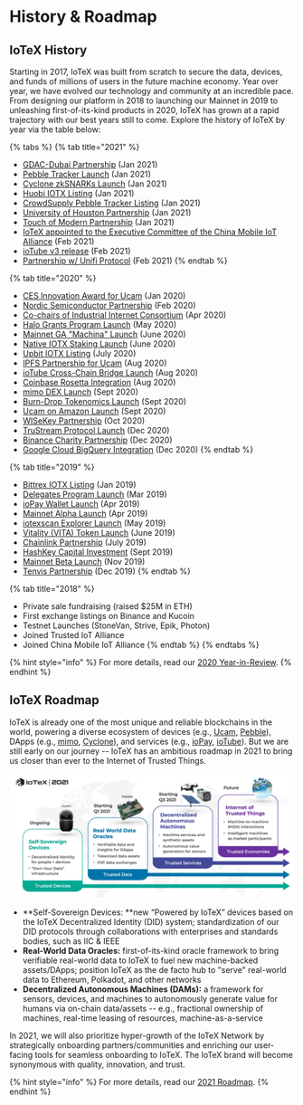 # History & Roadmap

## IoTeX History

Starting in 2017, IoTeX was built from scratch to secure the data, devices, and funds of millions of users in the future machine economy. Year over year, we have evolved our technology and community at an incredible pace. From designing our platform in 2018 to launching our Mainnet in 2019 to unleashing first-of-its-kind products in 2020, IoTeX has grown at a rapid trajectory with our best years still to come. Explore the history of IoTeX by year via the table below:

{% tabs %}
{% tab title="2021" %}
* [GDAC-Dubai Partnership](https://iotex.medium.com/iotex-partners-with-global-digital-asset-corporation-gdac-for-dubai-foresight-initiative-6f1504db41e3) (Jan 2021)
* [Pebble Tracker Launch](https://iotex.io/pebble) (Jan 2021)
* [Cyclone zkSNARKs Launch](https://cyclone.xyz) (Jan 2021)
* [Huobi IOTX Listing](https://huobiglobal.zendesk.com/hc/en-us/articles/900005241503-Huobi-Global-Will-Launch-IOTX-Win-27-Million-IOTX-By-Joining-Activities) (Jan 2021)&#x20;
* [CrowdSupply Pebble Tracker Listing](https://www.crowdsupply.com/iotex/pebble-tracker) (Jan 2021)
* [University of Houston Partnership](https://twitter.com/iotex\_io/status/1349054854337945601) (Jan 2021)
* [Touch of Modern Partnership](https://twitter.com/iotex\_io/status/1355598119916896257?s=20) (Jan 2021)
* [IoTeX appointed to the Executive Committee of the China Mobile IoT Alliance](https://iotex.medium.com/iotex-joins-executive-committee-of-china-mobile-iot-alliance-unveils-new-enterprise-iot-solutions-b6a8b6183afd) (Feb 2021)
* [ioTube v3 release](https://community.iotex.io/t/iotube-v3-faster-cheaper-and-unified/2001) (Feb 2021)
* [Partnership w/ Unifi Protocol](https://unifiprotocol.medium.com/99432495ec7a) (Feb 2021)
{% endtab %}

{% tab title="2020" %}
* [CES Innovation Award for Ucam](https://www.ces.tech/Innovation-Awards/Honorees/2020/Honorees/U/Ucam-by-IoTeX-Fully-Private-Home-IP-Camera.aspx) (Jan 2020)
* [Nordic Semiconductor Partnership](https://www.nordicsemi.com/News/2020/02/IoTeXs-Cellular-IoT-based-tracker-delivers-environmental-and-condition-data-for-assets-in-transit) (Feb 2020)
* [Co-chairs of Industrial Internet Consortium](https://medium.com/iotex/iotex-amazon-and-huawei-selected-as-co-chairs-of-the-iic-blockchain-task-group-9032b7b7443f#:\~:text=IoTeX%20has%20been%20selected%20as,%2C%20and%20Mike%20McBride%2C%20Sr.) (Apr 2020)
* [Halo Grants Program Launch](https://medium.com/iotex/iotex-halo-grants-program-fueling-the-internet-of-trusted-things-c779182e31e2) (May 2020)
* [Mainnet GA "Machina" Launch](https://medium.com/@iotex/iotex-mainnet-ga-faqs-1ac44f486e52) (June 2020)
* [Native IOTX Staking Launch](https://iotex.medium.com/native-staking-on-iotex-mainnet-ga-machina-is-live-5ab572a22d57) (June 2020)
* [Upbit IOTX Listing](https://twitter.com/iotex\_io/status/1278931689675223040?lang=en) (July 2020)
* [IPFS Partnership for Ucam](https://cryptonews.com/news/filecoin-iotex-ipfs-bringing-decentralized-updates-for-surve-7417.htm) (Aug 2020)
* [ioTube Cross-Chain Bridge Launch](https://iotex.medium.com/iotube-cross-chain-bridge-to-connect-iotex-with-the-blockchain-universe-b0f5b08c1943) (Aug 2020)
* [Coinbase Rosetta Integration](https://iotex.medium.com/iotex-joins-coinbases-rosetta-to-simplify-blockchain-exchange-integrations-ec7d74d17884) (Aug 2020)
* [mimo DEX Launch](https://community.iotex.io/t/introducing-mimo-faster-lower-cost-cross-chain-dex/1496) (Sept 2020)
* [Burn-Drop Tokenomics Launch](http://burndrop.iotex.io) (Sept 2020)
* [Ucam on Amazon Launch](https://www.amazon.com/Pet-Camera-Detection-Blockchain-Authorization/dp/B08FDM5RZ5/ref=cm\_cr\_arp\_d\_product\_top?ie=UTF8) (Sept 2020)
* [WISeKey Partnership](https://www.wisekey.com/press/wisekey-selected-by-iotex-to-ensure-integrity-in-manufacturing-by-using-secure-semiconductors-with-blockchain/) (Oct 2020)
* [TruStream Protocol Launch](https://iotex.medium.com/introducing-trustream-a-protocol-for-verifiable-real-time-iot-data-6353db7bc113) (Dec 2020)
* [Binance Charity Partnership](https://www.binance.com/en/blog/421499824684901333/Binance-Charity-IoTeX-Partner-to-Donate-Staking-Rewards) (Dec 2020)
* [Google Cloud BigQuery Integration](https://medium.com/iotex/iotex-completes-integration-with-google-bigquery-51bf3b8182f2) (Dec 2020)
{% endtab %}

{% tab title="2019" %}
* [Bittrex IOTX Listing](https://twitter.com/bittrexglobal/status/1085948431049342978) (Jan 2019)
* [Delegates Program Launch](https://member.iotex.io) (Mar 2019)
* [ioPay Wallet Launch](https://iopay.iotex.io) (Apr 2019)
* [Mainnet Alpha Launch](https://iotex.medium.com/everything-you-need-to-know-about-iotex-mainnet-alpha-b8d790e0bd55) (Apr 2019)
* [iotexscan Explorer Launch](https://iotexscan.io) (May 2019)
* [Vitality (VITA) Token Launch](https://medium.com/@iotex/vitality-vita-token-launch-faqs-9304d6ed8193) (June 2019)
* [Chainlink Partnership](https://medium.com/iotex/iotex-chainlink-delivering-real-world-data-to-the-blockchain-17abb11981a7) (July 2019)
* [HashKey Capital Investment](https://medium.com/iotex/iotex-receives-new-strategic-investment-from-hashkey-capital-6ce0acba476a) (Sept 2019)
* [Mainnet Beta Launch](https://medium.com/iotex/everything-you-need-to-know-about-iotex-mainnet-beta-b907a90d4fef) (Nov 2019)
* [Tenvis Partnership](https://iotex.medium.com/iotex-partners-with-hardware-giant-tenvis-for-fully-private-ip-cameras-9dbfbd923128) (Dec 2019)
{% endtab %}

{% tab title="2018" %}
* Private sale fundraising (raised $25M in ETH)
* First exchange listings on Binance and Kucoin
* Testnet Launches (StoneVan, Strive, Epik, Photon)
* Joined Trusted IoT Alliance
* Joined China Mobile IoT Alliance
{% endtab %}
{% endtabs %}

{% hint style="info" %}
For more details, read our [2020 Year-in-Review](https://medium.com/iotex/iotex-2020-year-in-review-9e1e29b78ff6).
{% endhint %}

## IoTeX Roadmap

IoTeX is already one of the most unique and reliable blockchains in the world, powering a diverse ecosystem of devices (e.g., [Ucam](http://ucam.iotex.io), [Pebble](https://iotex.io/pebble)), DApps (e.g., [mimo](http://mimo.finance), [Cyclone](http://cyclone.xyz)), and services (e.g., [ioPay](http://iopay.iotex.io), [ioTube](http://tube.iotex.io)). But we are still early on our journey -- IoTeX has an ambitious roadmap in 2021 to bring us closer than ever to the Internet of Trusted Things.

![](<.gitbook/assets/image (54).png>)

* **Self-Sovereign Devices: **new “Powered by IoTeX” devices based on the IoTeX Decentralized Identity (DID) system; standardization of our DID protocols through collaborations with enterprises and standards bodies, such as IIC & IEEE
* **Real-World Data Oracles:** first-of-its-kind oracle framework to bring verifiable real-world data to IoTeX to fuel new machine-backed assets/DApps; position IoTeX as the de facto hub to "serve" real-world data to Ethereum, Polkadot, and other networks
* **Decentralized Autonomous Machines (DAMs):** a framework for sensors, devices, and machines to autonomously generate value for humans via on-chain data/assets -- e.g., fractional ownership of machines, real-time leasing of resources, machine-as-a-service

In 2021, we will also prioritize hyper-growth of the IoTeX Network by strategically onboarding partners/communities and enriching our user-facing tools for seamless onboarding to IoTeX. The IoTeX brand will become synonymous with quality, innovation, and trust.

{% hint style="info" %}
For more details, read our [2021 Roadmap](https://iotex.medium.com/iotex-2021-the-year-ahead-acf743e2df03).
{% endhint %}
